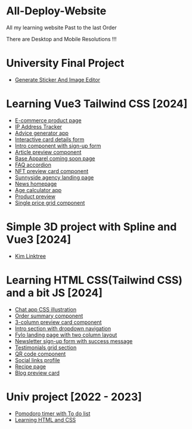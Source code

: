 # All-Deploy-Website
All my learning website
Past to the last Order 

There are Desktop and Mobile Resolutions !!! 

# University Final Project
- [Generate Sticker And Image Editor](https://01057057kim.github.io/StickerEditor/)

  
# Learning Vue3 Tailwind CSS [2024]
- [E-commerce product page](https://01057057kim.github.io/E-commerce-product-page/)
- [IP Address Tracker](https://01057057kim.github.io/IP-Address-Tracker/)
- [Advice generator app](https://01057057kim.github.io/Advice-generator-app/)
- [Interactive card details form](https://01057057kim.github.io/Interactive-card-details-form/)
- [Intro component with sign-up form](https://01057057kim.github.io/Intro-component-with-sign-up-form/)
- [Article preview component](https://01057057kim.github.io/Article-preview-component/)
- [Base Apparel coming soon page](https://01057057kim.github.io/Base-Apparel-coming-soon-page/)
- [FAQ accordion](https://01057057kim.github.io/FAQ-accordion/)
- [NFT preview card component](https://01057057kim.github.io/NFT-preview-card-component/)
- [Sunnyside agency landing page](https://01057057kim.github.io/Sunnyside-agency-landing-page/)
- [News homepage](https://01057057kim.github.io/News-homepage/)
- [Age calculator app](https://01057057kim.github.io//Age-calculator-app/)
- [Product preview](https://01057057kim.github.io/Product-preview/)
- [Single price grid component](https://01057057kim.github.io/Single-price-grid-component/)


# Simple 3D project with Spline and Vue3 [2024]
- [Kim Linktree](https://01057057kim.github.io/Kim-Linktree/ )


# Learning HTML CSS(Tailwind CSS) and a bit JS [2024]
- [Chat app CSS illustration]( https://01057057kim.github.io/Chat-app-CSS-illustration.github.io/)
- [Order summary component]( https://01057057kim.github.io/Order-summary-component.github.io/)
- [3-column preview card component](https://01057057kim.github.io/3-column-preview-card-component.github.io/)
- [Intro section with dropdown navigation](https://01057057kim.github.io/Intro-section-with-dropdown-navigation.github.io/)
- [Fylo landing page with two column layout](https://01057057kim.github.io/Fylo-landing-page-with-two-column-layout.github.io/)
- [Newsletter sign-up form with success message](https://01057057kim.github.io/Newsletter-sign-up-form-with-success-message.github.io/)
- [Testimonials grid section](https://01057057kim.github.io/Testimonials-grid-section.github.io/)
- [QR code component](https://01057057kim.github.io/QR-code-component.github.io/)
- [Social links profile](https://01057057kim.github.io/social-links-profile.github.io/)
- [Recipe page](https://01057057kim.github.io/recipe-page.github.io/)
- [Blog preview card](https://01057057kim.github.io/Blog-preview-card.github.io/)


# Univ project [2022 - 2023]
- [Pomodoro timer with To do list](https://01057057kim.github.io/Final-Project/Index.html)
- [Learning HTML and CSS](https://01057057kim.github.io/01057057resume.github.io/index/index.html)

